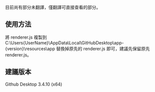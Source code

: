 目前尚有部分未翻譯，僅翻譯可直接查看的部分。

## 使用方法
將 renderer.js 複製到 C:\Users\{UserName}\AppData\Local\GitHubDesktop\app-{version}\resources\app 替換掉原先的 renderer.js 即可，建議先保留原先 renderer.js。

## 建議版本
Github Desktop 3.4.10 (x64)
